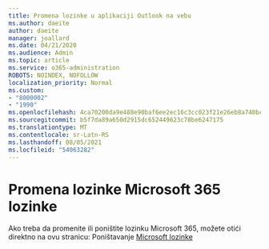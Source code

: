 ```yaml
---
title: Promena lozinke u aplikaciji Outlook na vebu
ms.author: daeite
author: daeite
manager: joallard
ms.date: 04/21/2020
ms.audience: Admin
ms.topic: article
ms.service: o365-administration
ROBOTS: NOINDEX, NOFOLLOW
localization_priority: Normal
ms.custom:
- "8000002"
- "1990"
ms.openlocfilehash: 4ca70200da9e488e90baf6ee2ec16c3cc023f21e26eb8a740bcc3fce1557d6d3
ms.sourcegitcommit: b5f7da89a650d2915dc652449623c78be6247175
ms.translationtype: MT
ms.contentlocale: sr-Latn-RS
ms.lasthandoff: 08/05/2021
ms.locfileid: "54063282"
---
```

# <a name="change-your-microsoft-365-password"></a>Promena lozinke Microsoft 365 lozinke

Ako treba da promenite ili poništite lozinku Microsoft 365, možete otići direktno na ovu stranicu: Poništavanje [Microsoft lozinke](https://go.microsoft.com/fwlink/p/?linkid=841910)